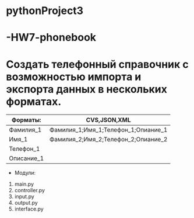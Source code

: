 # pythonProject3

# -HW7-phonebook
# Создать телефонный справочник с возможностью импорта и экспорта данных в нескольких форматах.  

|  Форматы:  |  CVS,JSON,XML                            |
|------------|------------------------------------------|
|Фамилия_1   |       Фамилия_1;Имя_1;Телефон_1;Опиание_1|
|Имя_1       |       Фамилия_2;Имя_2;Телефон_2;Опиание_2|
|Телефон_1   |                                          |
|Описание_1  |                                          |
  
 * Модули: 
1. main.py
2. controller.py  
3. input.py  
4. output.py  
5. interface.py  
